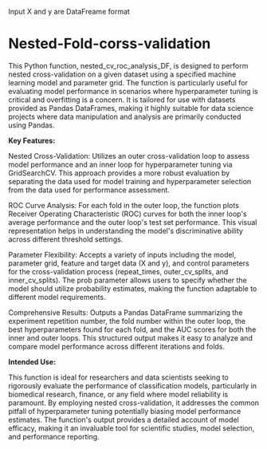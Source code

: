 Input X and y are DataFreame format 

# Nested-Fold-corss-validation
This Python function, nested_cv_roc_analysis_DF, is designed to perform nested cross-validation on a given dataset using a specified machine learning model and parameter grid. The function is particularly useful for evaluating model performance in scenarios where hyperparameter tuning is critical and overfitting is a concern. It is tailored for use with datasets provided as Pandas DataFrames, making it highly suitable for data science projects where data manipulation and analysis are primarily conducted using Pandas.

**Key Features:**

Nested Cross-Validation: Utilizes an outer cross-validation loop to assess model performance and an inner loop for hyperparameter tuning via GridSearchCV. This approach provides a more robust evaluation by separating the data used for model training and hyperparameter selection from the data used for performance assessment.

ROC Curve Analysis: For each fold in the outer loop, the function plots Receiver Operating Characteristic (ROC) curves for both the inner loop's average performance and the outer loop's test set performance. This visual representation helps in understanding the model's discriminative ability across different threshold settings.

Parameter Flexibility: Accepts a variety of inputs including the model, parameter grid, feature and target data (X and y), and control parameters for the cross-validation process (repeat_times, outer_cv_splits, and inner_cv_splits). The prob parameter allows users to specify whether the model should utilize probability estimates, making the function adaptable to different model requirements.

Comprehensive Results: Outputs a Pandas DataFrame summarizing the experiment repetition number, the fold number within the outer loop, the best hyperparameters found for each fold, and the AUC scores for both the inner and outer loops. This structured output makes it easy to analyze and compare model performance across different iterations and folds.

**Intended Use:**

This function is ideal for researchers and data scientists seeking to rigorously evaluate the performance of classification models, particularly in biomedical research, finance, or any field where model reliability is paramount. By employing nested cross-validation, it addresses the common pitfall of hyperparameter tuning potentially biasing model performance estimates. The function's output provides a detailed account of model efficacy, making it an invaluable tool for scientific studies, model selection, and performance reporting.
